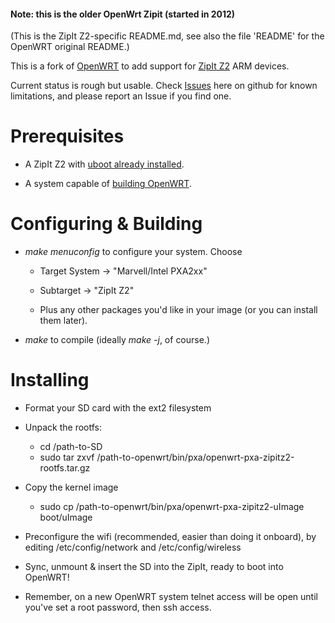#### Note: this is the older OpenWrt Zipit (started in 2012)


(This is the ZipIt Z2-specific README.md, see also the file 'README' for the OpenWRT original README.)

This is a fork of [OpenWRT](http://www.openwrt.org/) to add support
for [ZipIt Z2](http://linux.zipitwireless.com/) ARM devices.

Current status is rough but usable. Check [Issues](https://github.com/projectgus/openwrt-zipit/issues) here on github for
known limitations, and please report an Issue if you find one.

Prerequisites
=============

* A ZipIt Z2 with [uboot already installed](http://www.mozzwald.com/node/107).

* A system capable of [building OpenWRT](http://wiki.openwrt.org/doc/howto/obtain.firmware.compile).

Configuring & Building
======================

* *make menuconfig* to configure your system. Choose

    + Target System -> "Marvell/Intel PXA2xx"
    + Subtarget -> "ZipIt Z2"
    
    + Plus any other packages you'd like in your image 
      (or you can install them later).

* *make* to compile (ideally *make -j*, of course.)

Installing
==========

* Format your SD card with the ext2 filesystem

* Unpack the rootfs:
    + cd /path-to-SD
    + sudo tar zxvf /path-to-openwrt/bin/pxa/openwrt-pxa-zipitz2-rootfs.tar.gz

* Copy the kernel image
    + sudo cp /path-to-openwrt/bin/pxa/openwrt-pxa-zipitz2-uImage boot/uImage

* Preconfigure the wifi (recommended, easier than doing it onboard), by editing
  /etc/config/network and /etc/config/wireless

* Sync, unmount & insert the SD into the ZipIt, ready to boot into
  OpenWRT!

* Remember, on a new OpenWRT system telnet access will be open until you've set
  a root password, then ssh access.
